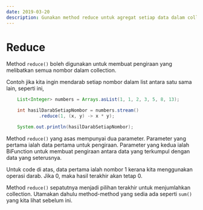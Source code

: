 ```yaml
---
date: 2019-03-20
description: Gunakan method reduce untuk agregat setiap data dalam collection.
---
```


# Reduce

Method `reduce()` boleh digunakan untuk membuat pengiraan yang melibatkan semua
nombor dalam collection.

Contoh jika kita ingin mendarab setiap nombor dalam list antara satu sama lain,
seperti ini,

```java
    List<Integer> numbers = Arrays.asList(1, 1, 2, 3, 5, 8, 13);

    int hasilDarabSetiapNombor = numbers.stream()
            .reduce(1, (x, y) -> x * y);

    System.out.println(hasilDarabSetiapNombor);
```

Method `reduce()` yang asas mempunyai dua parameter. Parameter yang pertama
ialah data pertama untuk pengiraan. Parameter yang kedua ialah BiFunction untuk
membuat pengiraan antara data yang terkumpul dengan data yang seterusnya.

Untuk code di atas, data pertama ialah nombor 1 kerana kita menggunakan operasi
darab. Jika 0, maka hasil terakhir akan tetap 0.

Method `reduce()` sepatutnya menjadi pilihan terakhir untuk menjumlahkan
collection. Utamakan dahulu method-method yang sedia ada seperti `sum()` yang
kita lihat sebelum ini.
